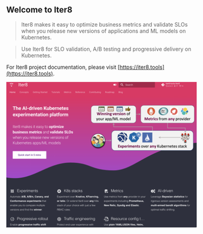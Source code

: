 ## Welcome to Iter8
> Iter8 makes it easy to optimize business metrics and validate SLOs when you release new versions of applications and ML models on Kubernetes.

> Use Iter8 for SLO validation, A/B testing and progressive delivery on Kubernetes.

For Iter8 project documentation, please visit [https://iter8.tools](https://iter8.tools).

![Iter8 illustration](src/assets/images/ghbanner.png)

